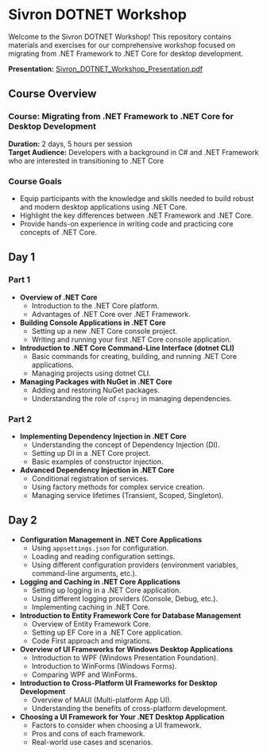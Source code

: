 # Sivron DOTNET Workshop

Welcome to the Sivron DOTNET Workshop! This repository contains materials and exercises for our comprehensive workshop focused on migrating from .NET Framework to .NET Core for desktop development.

**Presentation:** [Sivron_DOTNET_Workshop_Presentation.pdf](./Sivron_DOTNET_Workshop_Presentation.pdf)

## Course Overview

### Course: Migrating from .NET Framework to .NET Core for Desktop Development

**Duration:** 2 days, 5 hours per session  
**Target Audience:** Developers with a background in C# and .NET Framework who are interested in transitioning to .NET Core

### Course Goals
- Equip participants with the knowledge and skills needed to build robust and modern desktop applications using .NET Core.
- Highlight the key differences between .NET Framework and .NET Core.
- Provide hands-on experience in writing code and practicing core concepts of .NET Core.

## Day 1

### Part 1
- **Overview of .NET Core**
  - Introduction to the .NET Core platform.
  - Advantages of .NET Core over .NET Framework.
- **Building Console Applications in .NET Core**
  - Setting up a new .NET Core console project.
  - Writing and running your first .NET Core console application.
- **Introduction to .NET Core Command-Line Interface (dotnet CLI)**
  - Basic commands for creating, building, and running .NET Core applications.
  - Managing projects using dotnet CLI.
- **Managing Packages with NuGet in .NET Core**
  - Adding and restoring NuGet packages.
  - Understanding the role of `csproj` in managing dependencies.

### Part 2
- **Implementing Dependency Injection in .NET Core**
  - Understanding the concept of Dependency Injection (DI).
  - Setting up DI in a .NET Core project.
  - Basic examples of constructor injection.
- **Advanced Dependency Injection in .NET Core**
  - Conditional registration of services.
  - Using factory methods for complex service creation.
  - Managing service lifetimes (Transient, Scoped, Singleton).

## Day 2

- **Configuration Management in .NET Core Applications**
  - Using `appsettings.json` for configuration.
  - Loading and reading configuration settings.
  - Using different configuration providers (environment variables, command-line arguments, etc.).
- **Logging and Caching in .NET Core Applications**
  - Setting up logging in a .NET Core application.
  - Using different logging providers (Console, Debug, etc.).
  - Implementing caching in .NET Core.
- **Introduction to Entity Framework Core for Database Management**
  - Overview of Entity Framework Core.
  - Setting up EF Core in a .NET Core application.
  - Code First approach and migrations.
- **Overview of UI Frameworks for Windows Desktop Applications**
  - Introduction to WPF (Windows Presentation Foundation).
  - Introduction to WinForms (Windows Forms).
  - Comparing WPF and WinForms.
- **Introduction to Cross-Platform UI Frameworks for Desktop Development**
  - Overview of MAUI (Multi-platform App UI).
  - Understanding the benefits of cross-platform development.
- **Choosing a UI Framework for Your .NET Desktop Application**
  - Factors to consider when choosing a UI framework.
  - Pros and cons of each framework.
  - Real-world use cases and scenarios.
